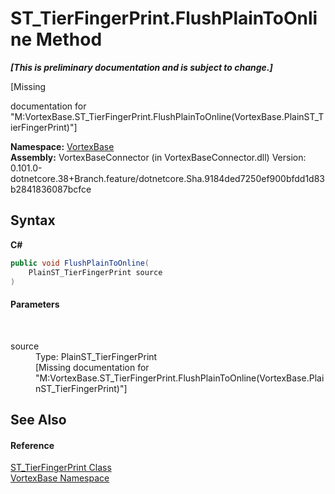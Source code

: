 # ST_TierFingerPrint.FlushPlainToOnline Method 
 _**\[This is preliminary documentation and is subject to change.\]**_

\[Missing <summary> documentation for "M:VortexBase.ST_TierFingerPrint.FlushPlainToOnline(VortexBase.PlainST_TierFingerPrint)"\]

**Namespace:**&nbsp;<a href="N_VortexBase.md">VortexBase</a><br />**Assembly:**&nbsp;VortexBaseConnector (in VortexBaseConnector.dll) Version: 0.101.0-dotnetcore.38+Branch.feature/dotnetcore.Sha.9184ded7250ef900bfdd1d83b2841836087bcfce

## Syntax

**C#**<br />
``` C#
public void FlushPlainToOnline(
	PlainST_TierFingerPrint source
)
```


#### Parameters
&nbsp;<dl><dt>source</dt><dd>Type: PlainST_TierFingerPrint<br />\[Missing <param name="source"/> documentation for "M:VortexBase.ST_TierFingerPrint.FlushPlainToOnline(VortexBase.PlainST_TierFingerPrint)"\]</dd></dl>

## See Also


#### Reference
<a href="T_VortexBase_ST_TierFingerPrint.md">ST_TierFingerPrint Class</a><br /><a href="N_VortexBase.md">VortexBase Namespace</a><br />